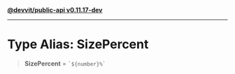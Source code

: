 [**@devvit/public-api v0.11.17-dev**](../../../../../../README.md)

---

# Type Alias: SizePercent

> **SizePercent** = `` `${number}%` ``
